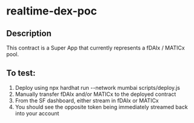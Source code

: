 # realtime-dex-poc
## Description
This contract is a Super App that currently represents a fDAIx / MATICx pool.

## To test:
1) Deploy using npx hardhat run --network mumbai scripts/deploy.js
2) Manually transfer fDAIx and/or MATICx to the deployed contract
3) From the SF dashboard, either stream in fDAIx or MATICx
4) You should see the opposite token being immediately streamed back into your account
